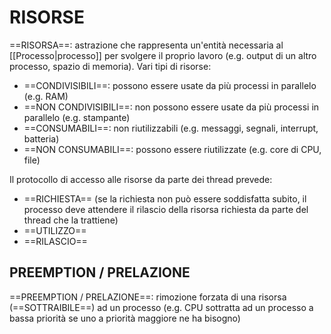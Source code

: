 # RISORSE
==RISORSA==: astrazione che rappresenta un'entità necessaria al [[Processo|processo]] per svolgere il proprio lavoro (e.g. output di un altro processo, spazio di memoria).
Vari tipi di risorse:
- ==CONDIVISIBILI==: possono essere usate da più processi in parallelo (e.g. RAM)
- ==NON CONDIVISIBILI==: non possono essere usate da più processi in parallelo (e.g. stampante)
- ==CONSUMABILI==: non riutilizzabili (e.g. messaggi, segnali, interrupt, batteria)
- ==NON CONSUMABILI==: possono essere riutilizzate (e.g. core di CPU, file)

Il protocollo di accesso alle risorse da parte dei thread prevede:
- ==RICHIESTA== (se la richiesta non può essere soddisfatta subito, il processo deve attendere il rilascio della risorsa richiesta da parte del thread che la trattiene)
- ==UTILIZZO==
- ==RILASCIO==

## PREEMPTION / PRELAZIONE
==PREEMPTION / PRELAZIONE==: rimozione forzata di una risorsa (==SOTTRAIBILE==) ad un processo (e.g. CPU sottratta ad un processo a bassa priorità se uno a priorità maggiore ne ha bisogno)